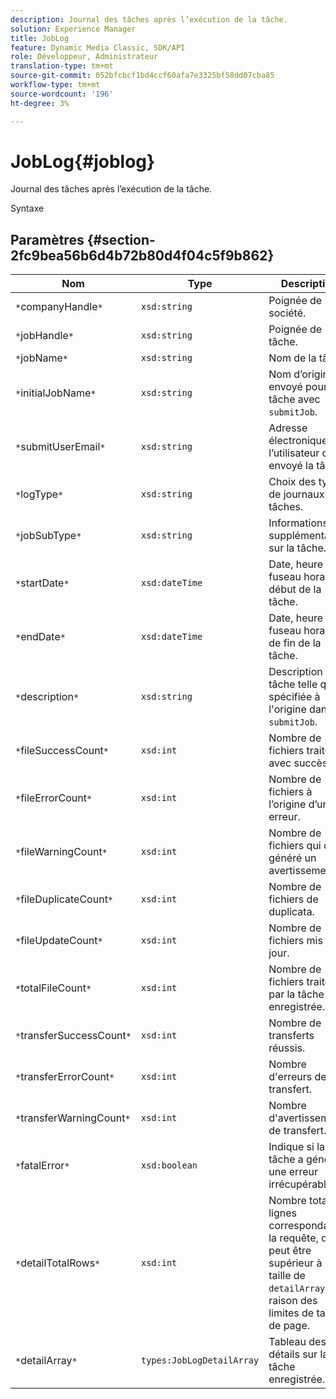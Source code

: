 ```yaml
---
description: Journal des tâches après l’exécution de la tâche.
solution: Experience Manager
title: JobLog
feature: Dynamic Media Classic, SDK/API
role: Développeur, Administrateur
translation-type: tm+mt
source-git-commit: 052bfcbcf1bd4ccf60afa7e3325bf58dd07cba85
workflow-type: tm+mt
source-wordcount: '196'
ht-degree: 3%

---
```



# JobLog{#joblog}

Journal des tâches après l’exécution de la tâche.

Syntaxe

## Paramètres {#section-2fc9bea56b6d4b72b80d4f04c5f9b862}

| Nom | Type | Description |
|---|---|---|
| `*`companyHandle`*` | `xsd:string` | Poignée de société. |
| `*`jobHandle`*` | `xsd:string` | Poignée de tâche. |
| `*`jobName`*` | `xsd:string` | Nom de la tâche. |
| `*`initialJobName`*` | `xsd:string` | Nom d’origine envoyé pour la tâche avec `submitJob`. |
| `*`submitUserEmail`*` | `xsd:string` | Adresse électronique de l’utilisateur qui a envoyé la tâche. |
| `*`logType`*` | `xsd:string` | Choix des types de journaux de tâches. |
| `*`jobSubType`*` | `xsd:string` | Informations supplémentaires sur la tâche. |
| `*`startDate`*` | `xsd:dateTime` | Date, heure et fuseau horaire début de la tâche. |
| `*`endDate`*` | `xsd:dateTime` | Date, heure et fuseau horaire de fin de la tâche. |
| `*`description`*` | `xsd:string` | Description de la tâche telle que spécifiée à l&#39;origine dans `submitJob`. |
| `*`fileSuccessCount`*` | `xsd:int` | Nombre de fichiers traités avec succès. |
| `*`fileErrorCount`*` | `xsd:int` | Nombre de fichiers à l’origine d’une erreur. |
| `*`fileWarningCount`*` | `xsd:int` | Nombre de fichiers qui ont généré un avertissement. |
| `*`fileDuplicateCount`*` | `xsd:int` | Nombre de fichiers de duplicata. |
| `*`fileUpdateCount`*` | `xsd:int` | Nombre de fichiers mis à jour. |
| `*`totalFileCount`*` | `xsd:int` | Nombre de fichiers traités par la tâche enregistrée. |
| `*`transferSuccessCount`*` | `xsd:int` | Nombre de transferts réussis. |
| `*`transferErrorCount`*` | `xsd:int` | Nombre d&#39;erreurs de transfert. |
| `*`transferWarningCount`*` | `xsd:int` | Nombre d&#39;avertissements de transfert. |
| `*`fatalError`*` | `xsd:boolean` | Indique si la tâche a généré une erreur irrécupérable. |
| `*`detailTotalRows`*` | `xsd:int` | Nombre total de lignes correspondant à la requête, qui peut être supérieur à la taille de `detailArray` en raison des limites de taille de page. |
| `*`detailArray`*` | `types:JobLogDetailArray` | Tableau des détails sur la tâche enregistrée. |

